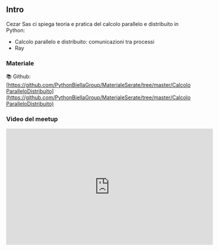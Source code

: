 ## Intro

Cezar Sas ci spiega teoria e pratica del calcolo parallelo e distribuito in Python:

* Calcolo parallelo e distribuito: comunicazioni tra processi
* Ray

### Materiale

📚 Github:
[https://github.com/PythonBiellaGroup/MaterialeSerate/tree/master/CalcoloParalleloDistribuito](https://github.com/PythonBiellaGroup/MaterialeSerate/tree/master/CalcoloParalleloDistribuito)

### Video del meetup

<iframe width="560" height="315" src="https://www.youtube.com/embed/SfChqj_Nhcw?si=TfXuzg2RsFnH1Ucq" title="YouTube video player" frameborder="0" allow="accelerometer; autoplay; clipboard-write; encrypted-media; gyroscope; picture-in-picture; web-share" allowfullscreen></iframe>